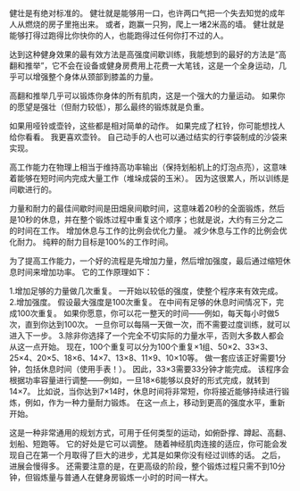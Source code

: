健壮是有绝对标准的。
健壮就是能够用一口，也许两口气把一个失去知觉的成年人从燃烧的房子里拖出来。
或者，跑赢一只狗，爬上一堵2米高的墙。
健壮就是能够打得过跑得比你快你的人，也能跑得过任何你打不过的人。

达到这种健身效果的最有效方法是高强度间歇训练，我能想到的最好的方法是“高翻和推举”，它不会在设备或健身房费用上花费一大笔钱，这是一个全身运动，几乎可以增强整个身体从颈部到膝盖的力量。

高翻和推举几乎可以锻炼你身体的所有肌肉，这是一个强大的力量运动。
如果你的愿望是强壮（但耐力较低），那么最终的锻炼就是负重。

如果用哑铃或壶铃，这些都是相对简单的动作。
如果完成了杠铃，你可能想找人给你看看。
我更喜欢壶铃。
自己动手的人也可以通过结实的行李袋制成的沙袋来实现。

高工作能力在物理上相当于维持高功率输出（保持划船机上的灯泡点亮），这意味着能够在短时间内完成大量工作（堆垛成袋的玉米）。
因为这很累人，所以训练是间歇进行的。

力量和耐力的最佳间歇时间是田畑泉间歇时间，这意味着20秒的全面锻炼，然后是10秒的休息，并在整个锻炼过程中重复这个顺序；也就是说，大约有三分之二的时间在工作。
增加休息与工作的比例会优化力量。
减少休息与工作的比例会优化耐力。
纯粹的耐力目标是100%的工作时间。

为了提高工作能力，一个好的流程是先增加力量，然后增加强度，最后通过缩短休息时间来增加功率。
它的工作原理如下：

1.增加足够的力量做几次重复。
一开始以较低的强度，使整个程序来有效完成。
2.增加强度。
假设最大强度是100次重复。
在中间有足够的休息时间情况下，完成100次重复。
如果你愿意，你可以花一整天的时间——例如，每天每小时做5次，直到你达到100次。
一旦你可以每隔一天做一次，而不需要过度训练，就可以进入下一步。
3.除非你选择了一个完全不切实际的力量水平，否则大多数人都会从这一点开始。
现在，100个重复可以分为100个重复×1组、50×2、33×3、25×4、20×5、18×6、14×7、13×8、11×9、10×10等。
做一套应该正好需要1分钟，包括休息时间（使用手表！）。
因此，33×3需要33分钟才能完成。
该程序会根据功率容量进行调整——例如，一旦18×6能够以良好的形式完成，就转到14×7。
比如说，当你达到7×14时，休息时间将非常短，你将接近能够持续进行锻炼，例如，作为一种力量耐力锻炼。
在这一点上，移动到更高的强度水平，重新开始。

这是一种非常通用的规划方式，可用于任何类型的运动，如俯卧撑、蹲起、高翻、划船、短跑等。
它的好处是它可以调整。
随着神经肌肉连接的适应，你可能会发现自己在第一个月取得了巨大的进步，尤其是如果你没有经过训练的话。
之后，进展会慢得多。
还需要注意的是，在更高级的阶段，整个锻炼过程只需不到10分钟，但锻炼量与普通人在健身房锻炼一小时的时间一样大。